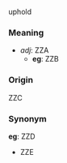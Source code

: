 uphold
### Meaning
+ _adj_: ZZA
    + __eg__: ZZB

### Origin

ZZC

### Synonym

__eg__: ZZD

+ ZZE


